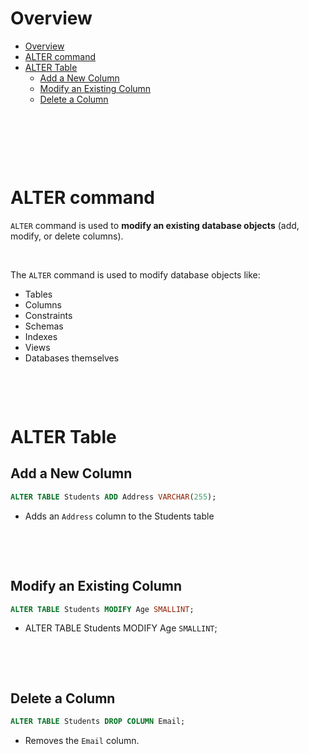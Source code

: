 # Overview

- [Overview](#overview)
- [ALTER command](#alter-command)
- [ALTER Table](#alter-table)
  - [Add a New Column](#add-a-new-column)
  - [Modify an Existing Column](#modify-an-existing-column)
  - [Delete a Column](#delete-a-column)

&nbsp;

&nbsp;

&nbsp;

# ALTER command

`ALTER` command is used to **modify an existing database objects** (add, modify, or delete columns).

&nbsp;

The `ALTER` command is used to modify database objects like:

- Tables
- Columns
- Constraints
- Schemas
- Indexes
- Views
- Databases themselves

&nbsp;

&nbsp;

# ALTER Table

## Add a New Column

```sql
ALTER TABLE Students ADD Address VARCHAR(255);
```

- Adds an `Address` column to the Students table

&nbsp;

&nbsp;

## Modify an Existing Column

```sql
ALTER TABLE Students MODIFY Age SMALLINT;
```

- ALTER TABLE Students MODIFY Age `SMALLINT`;

&nbsp;

&nbsp;

## Delete a Column

```sql
ALTER TABLE Students DROP COLUMN Email;
```

- Removes the `Email` column.

&nbsp;

&nbsp;

&nbsp;

&nbsp;
